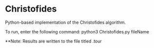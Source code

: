 # Christofides
Python-based implementation of the Christofides algorithm.

To run, enter the following command:
python3 Christofides.py fileName

**Note: Results are written to the file titled <fileName>.tour
